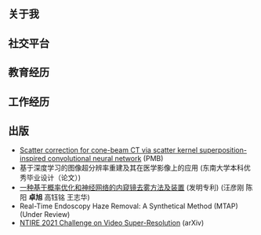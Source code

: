 ## 关于我
<Aboutme>
</Aboutme>

## 社交平台

<Social title="江苏省南京市玄武区东南大学四牌楼校区群贤楼202" url="#" fgc="#fff" bgc="rgb(253,208,1)" icon="assets/icons/location.png"></Social>
<Social title="zx.cs@qq.com" url="mailto:zx.cs@qq.com" fgc="#fff" bgc="rgba(51,153,102,0.8)" icon="assets/icons/email.png"></Social>
<Social title="知乎" url="https://www.zhihu.com/people/zhuoxu" fgc="#fff" bgc="rgba(6,100,195,0.8)" icon="assets/icons/zhihu.png"></Social> 
<Social title="GitHub" url="https://github.com/z0gSh1u" fgc="#fff" bgc="rgba(0,0,0,0.8)" icon="assets/icons/github.png"></Social>
<Social title="500px" url="https://500px.com/p/136371391" fgc="#fff" bgc="rgb(8,112,209)" icon="assets/icons/500px.png"></Social>
<Social title="哔哩哔哩" url="https://space.bilibili.com/530258" fgc="#fff" bgc="rgb(251,114,153)" icon="assets/icons/bilibili.png"></Social>
<Social title="136371391" url="#" fgc="#fff" bgc="rgb(0,169,221)" icon="assets/icons/qq.png"></Social>
<Social title="zhuoxu" url="#" fgc="#fff" bgc="rgb(60,176,53)" icon="assets/icons/wechat.png"></Social>
<Social title="SW-0432-5008-1243" url="#" fgc="#fff" bgc="rgb(114,206,165)" icon="assets/icons/ns.png"></Social>
<Social title="z0gSh1u" url="https://steamcommunity.com/id/zhuoxu/" fgc="#fff" bgc="rgb(30,36,47)" icon="assets/icons/steam.png"></Social>   

## 教育经历

<Block name="东南大学" intro="硕士 / 计算机科学与技术(影像方向) / 2021~" avatar="/assets/icons/seu-icon.png"></Block>
<Block name="Université de Rennes 1" intro="Master / Signal & Image Processing (Joint) / 2021~" avatar="/assets/icons/rennes-new.png"></Block>
<Block name="东南大学" intro="学士 / 计算机科学与技术 / 2017-2021" avatar="/assets/icons/seu-icon.png"></Block>

## 工作经历

<Block name="一影医疗" intro="图像算法 / 2021.06-2021.07" avatar="/assets/icons/first-imaging.png"></Block>
<Block name="腾讯 (深圳)" intro="PCG 前端开发 (Vue, Vuex, PHP) / 2020.06-2020.08" avatar="/assets/icons/tencent.png"></Block>

## 出版

- [Scatter correction for cone-beam CT via scatter kernel superposition-inspired convolutional neural network](https://iopscience.iop.org/article/10.1088/1361-6560/acbe8f) (PMB)
- 基于深度学习的图像超分辨率重建及其在医学影像上的应用 (东南大学本科优秀毕业设计（论文）)
- [一种基于概率优化和神经网络的内窥镜去雾方法及装置](http://www.soopat.com/Patent/202010370770) (发明专利) (汪彦刚 陈阳 **卓旭** 高钰铭 王志华)
- Real-Time Endoscopy Haze Removal: A Synthetical Method (MTAP) (Under Review)
- [NTIRE 2021 Challenge on Video Super-Resolution](https://arxiv.org/abs/2104.14852) (arXiv)